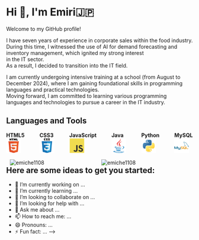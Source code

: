 # Hi 👋, I'm Emiri🇯🇵

Welcome to my GitHub profile!

I have seven years of experience in corporate sales within the food industry.  
During this time, I witnessed the use of AI for demand forecasting and inventory management, which ignited my strong interest  
in the IT sector.  
As a result, I decided to transition into the IT field.  

I am currently undergoing intensive training at a school (from August to December 2024),  where I am gaining foundational skills in programming languages and practical technologies.    
Moving forward, I am committed to learning various programming languages and technologies to pursue a career in the IT industry.  



## Languages and Tools

<div style="display: flex; justify-content: space-between;">
  <div>
    <strong>HTML5</strong><br>
    <img src="https://raw.githubusercontent.com/devicons/devicon/master/icons/html5/html5-original-wordmark.svg" width="40" height="40" />
  </div>
     
  <div>
    <strong>CSS3</strong><br>
    <img src="https://raw.githubusercontent.com/devicons/devicon/master/icons/css3/css3-original-wordmark.svg" width="40" height="40" />
  </div>
  
  <div>
    <strong>JavaScript</strong><br>
    <img src="https://raw.githubusercontent.com/devicons/devicon/master/icons/javascript/javascript-original.svg" width="40" height="40" />
  </div>
  
  <div>
    <strong>Java</strong><br>
    <img src="https://raw.githubusercontent.com/devicons/devicon/master/icons/java/java-original.svg" width="40" height="40" />
  </div>
  
  <div>
    <strong>Python</strong><br>
    <img src="https://raw.githubusercontent.com/devicons/devicon/master/icons/python/python-original.svg" width="40" height="40" />
  </div>
  
  <div>
    <strong>MySQL</strong><br>
    <img src="https://raw.githubusercontent.com/devicons/devicon/master/icons/mysql/mysql-original-wordmark.svg" width="40" height="40" />
  </div>
</div>


<p><img align="right" width="49%" 
     src="https://github-readme-stats.vercel.app/api?username=emiche1108&show_icons=true&locale=en" alt="emiche1108" /></p>
     
<p><img align="right" width="49%" 
        src="https://github-readme-stats.vercel.app/api/top-langs?username=emiche1108&show_icons=true&locale=en&layout=compact" alt="emiche1108" /></p>




## Here are some ideas to get you started:
- 🔭 I’m currently working on ...
- 🌱 I’m currently learning ...
- 👯 I’m looking to collaborate on ...
- 🤔 I’m looking for help with ...
- 💬 Ask me about ...
- 📫 How to reach me: ...
- 😄 Pronouns: ...
- ⚡ Fun fact: ...
-->

  
